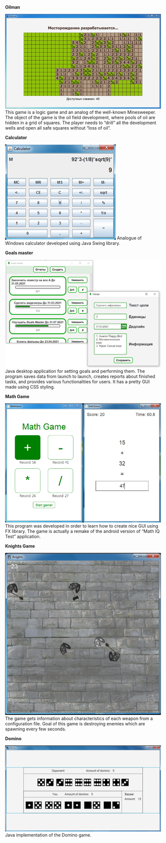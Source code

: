 **Oilman**

![Calculator img](https://github.com/vladimirKa002/Java-applications/blob/master/Pictures/Sl%20p%20-%20analogue%20of%20Minesweeper.png)
This game is a logic game and an analog of the well-known Minesweeper. The object of the game is the oil field development, where pools of oil are hidden in a grid of squares. The player needs to “drill” all the development wells and open all safe squares without “loss of oil”.

**Calculator**

![Calculator img](https://github.com/vladimirKa002/Java-applications/blob/master/Pictures/Sl%20p%20-%20Calculator%20(Java%20Swing).png)
Analogue of Windows calculator developed using Java Swing library.

**Goals master**

![Calculator img](https://github.com/vladimirKa002/Java-applications/blob/master/Pictures/Sl%20p%20-%20Goals%20master.png)
Java desktop application for setting goals and performing them. The program saves data from launch to launch, creates reports about finished tasks, and provides various functionalities for users. It has a pretty GUI made using CSS styling.

**Math Game**

![Math Game img](https://github.com/vladimirKa002/Java-applications/blob/master/Pictures/Sl%20p%20%20-%20Math%20Game.png)
This program was developed in order to learn how to create nice GUI using FX library. The game is actually a remake of the android version of “Math IQ Test” application.

**Knights Game**

![Calculator img](https://github.com/vladimirKa002/Java-applications/blob/master/Pictures/Sl%20p%20-%20Knights%20Game.png)
The game gets information about characteristics of each weapon from a configuration file. Goal of this game is destroying enemies which are spawning every few seconds.

**Domino**

![Calculator img](https://github.com/vladimirKa002/Java-applications/blob/master/Pictures/Sl%20p%20-%20Domino.png)
Java implementation of the Domino game.
